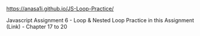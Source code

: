 https://anasa1i.github.io/JS-Loop-Practice/


Javascript Assignment 6 - Loop & Nested Loop Practice in this Assignment (Link) - Chapter 17 to 20